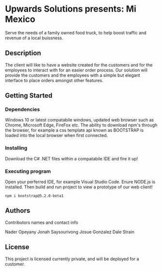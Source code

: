 # Upwards Solutions presents: Mi Mexico

Serve the needs of a family owned food truck, to help boost traffic and revenue of a local buissness. 

## Description

The client will like to have a website created for the customers and for the employees to interact with for an easier order process. Our solution will provide the customers and the employees with a simple but elegant interface to place orders amongst other features. 

## Getting Started

### Dependencies
Windows 10 or latest compatabile windows, updated web browser such as Chrome, Microsoft Edge, FireFox etc. The ability to download npm's through the browser, for example a css template api known as BOOTSTRAP is loaded into the local browser when first connected. 

### Installing

Download the C# .NET files within a compatabile IDE and fire it up!

### Executing program

Open your perferred IDE, for example Visual Studio Code.
Enure NODE.js is installed.
Then build and run project to view a prototype of our web client!
```
npm i bootstrap@5.2.0-beta1
```


## Authors

Contributors names and contact info

Nader Opeyany
Jonah Saysourivong
Josue Gonzalez
Dale Strain


## License

This project is licensed currently private, and will be deployed for a customer. 

